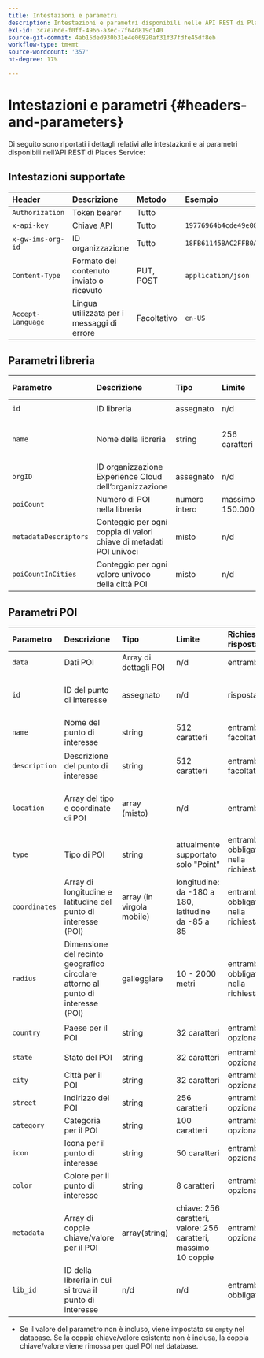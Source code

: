 ```yaml
---
title: Intestazioni e parametri
description: Intestazioni e parametri disponibili nelle API REST di Places Service.
exl-id: 3c7e76de-f0ff-4966-a3ec-7f64d819c140
source-git-commit: 4ab15ded930b31e4e06920af31f37fdfe45df8eb
workflow-type: tm+mt
source-wordcount: '357'
ht-degree: 17%

---
```


# Intestazioni e parametri {#headers-and-parameters}

Di seguito sono riportati i dettagli relativi alle intestazioni e ai parametri disponibili nell’API REST di Places Service:

## Intestazioni supportate

| Header | Descrizione | Metodo | Esempio |
| :--- | :--- | :--- | :--- |
| `Authorization` | Token bearer | Tutto |  |
| `x-api-key` | Chiave API | Tutto | `19776964b4cde49e08d8f62e5824f777b` |
| `x-gw-ims-org-id` | ID organizzazione | Tutto | `18FB61145BAC2FFB0A494777@AdobeOrg` |
| `Content-Type` | Formato del contenuto inviato o ricevuto | PUT, POST | `application/json` |
| `Accept-Language` | Lingua utilizzata per i messaggi di errore | Facoltativo | `en-US` |

## Parametri libreria

| Parametro | Descrizione | Tipo | Limite | Richiesta o risposta | Esempio |
| :--- | :--- | :--- | :--- | :--- | :--- |
| `id` | ID libreria | assegnato | n/d | Risposta | `"id": "b2488788-2d2a-462b-b1a2-305272777dda"` |
| `name` | Nome della libreria | string | 256 caratteri | entrambi, obbligatorio nella richiesta | `"name": "Amazing Places"` |
| `orgID` | ID organizzazione Experience Cloud dell’organizzazione | assegnato | n/d | Risposta | `"orgID": "777F20F55BACA09E0A495D8F@AdobeOrg"` |
| `poiCount` | Numero di POI nella libreria | numero intero | massimo 150.000 | Risposta | `"poiCount": 25149` |
| `metadataDescriptors` | Conteggio per ogni coppia di valori chiave di metadati POI univoci | misto | n/d | Risposta |  |
| `poiCountInCities` | Conteggio per ogni valore univoco della città POI | misto | n/d | Risposta |  |

## Parametri POI

| Parametro | Descrizione | Tipo | Limite | Richiesta o risposta | Esempio |
| :--- | :--- | :--- | :--- | :--- | :--- |
| `data` | Dati POI | Array di dettagli POI | n/d | entrambi |  |
| `id` | ID del punto di interesse | assegnato | n/d | risposta | `"id": "1455462b-7f9c-4220-9f42-5bbce777a0d1"` |
| `name` | Nome del punto di interesse | string | 512 caratteri | entrambi, facoltativo\* | `"name": "My Favorite Place"` |
| `description` | Descrizione del punto di interesse | string | 512 caratteri | entrambi, facoltativo\* | `"description": "This is a very good place."` |
| `location` | Array del tipo e coordinate di POI | array (misto) | n/d | entrambi | `"location": {"type": "Point", "coordinates": [-122.201007, 37.604713]` |
| `type` | Tipo di POI | string | attualmente supportato solo &quot;Point&quot; | entrambi, obbligatorio nella richiesta | `"type": "Point"` |
| `coordinates` | Array di longitudine e latitudine del punto di interesse (POI) | array (in virgola mobile) | longitudine: da -180 a 180, latitudine da -85 a 85 | entrambi, obbligatorio nella richiesta | `"coordinates": [-122.201007, 37.604713]` |
| `radius` | Dimensione del recinto geografico circolare attorno al punto di interesse (POI) | galleggiare | 10 - 2000 metri | entrambi, obbligatorio nella richiesta | `"radius": 100` |
| `country` | Paese per il POI | string | 32 caratteri | entrambi, opzionali* | `"country": "United States"` |
| `state` | Stato del POI | string | 32 caratteri | entrambi, opzionali* | `"state": "California"` |
| `city` | Città per il POI | string | 32 caratteri | entrambi, opzionali* | `"city": "San Jose"` |
| `street` | Indirizzo del POI | string | 256 caratteri | entrambi, opzionali* | `"street": "122 Woz Way"` |
| `category` | Categoria per il POI | string | 100 caratteri | entrambi, opzionali* | `"category": "cafe"` |
| `icon` | Icona per il punto di interesse | string | 50 caratteri | entrambi, opzionali* | `"icon": "star"` |
| `color` | Colore per il punto di interesse | string | 8 caratteri | entrambi, opzionali* | `"color": "blue"` |
| `metadata` | Array di coppie chiave/valore per il POI | array(string) | chiave: 256 caratteri, valore: 256 caratteri, massimo 10 coppie | entrambi, opzionali* | `"metadata": {"region": "Equator"}` |
| `lib_id` | ID della libreria in cui si trova il punto di interesse | n/d | n/d | entrambi, obbligatorio | `"lib_id": "ac7a0b25-c6c2-43ba-bbc6-2b1777b80fe9"` |

* Se il valore del parametro non è incluso, viene impostato su `empty` nel database. Se la coppia chiave/valore esistente non è inclusa, la coppia chiave/valore viene rimossa per quel POI nel database.
